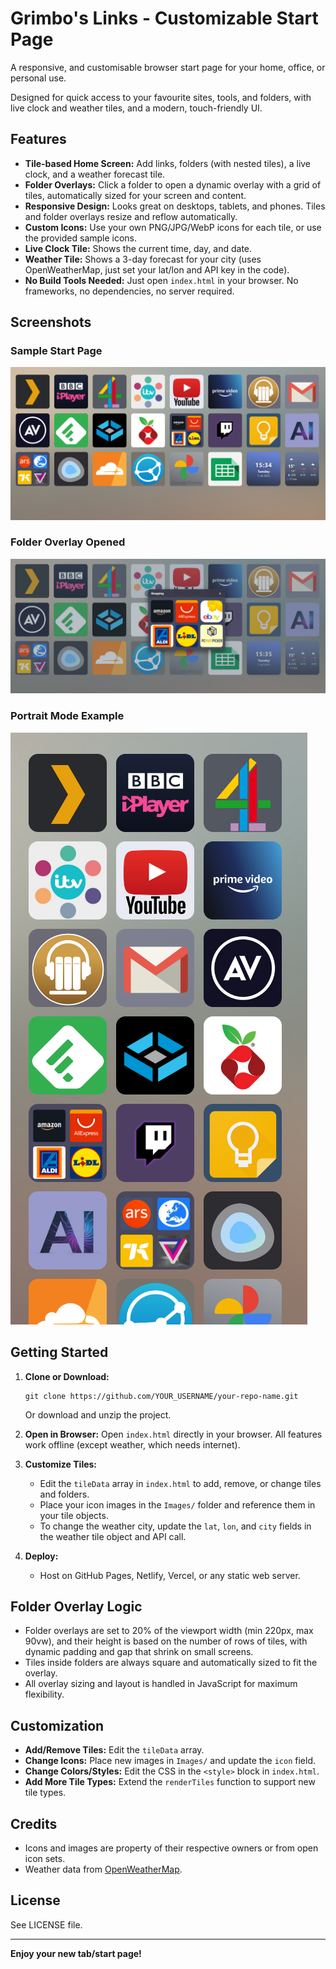 # Grimbo's Links - Customizable Start Page

A responsive, and customisable browser start page for your home, office, or personal use. 

Designed for quick access to your favourite sites, tools, and folders, with live clock and weather tiles, and a modern, touch-friendly UI.

## Features

- **Tile-based Home Screen:** Add links, folders (with nested tiles), a live clock, and a weather forecast tile.
- **Folder Overlays:** Click a folder to open a dynamic overlay with a grid of tiles, automatically sized for your screen and content.
- **Responsive Design:** Looks great on desktops, tablets, and phones. Tiles and folder overlays resize and reflow automatically.
- **Custom Icons:** Use your own PNG/JPG/WebP icons for each tile, or use the provided sample icons.
- **Live Clock Tile:** Shows the current time, day, and date.
- **Weather Tile:** Shows a 3-day forecast for your city (uses OpenWeatherMap, just set your lat/lon and API key in the code).
- **No Build Tools Needed:** Just open `index.html` in your browser. No frameworks, no dependencies, no server required.

## Screenshots

### Sample Start Page
![Start Page](https://github.com/GrimboMor/NewTabPage/blob/main/Screenshots/01.png?raw=true)

### Folder Overlay Opened
![Folder Open](https://github.com/GrimboMor/NewTabPage/blob/main/Screenshots/02.png?raw=true)

### Portrait Mode Example
![Portrait Resize](https://github.com/GrimboMor/NewTabPage/blob/main/Screenshots/03.png?raw=true)


## Getting Started

1. **Clone or Download:**
   ```
   git clone https://github.com/YOUR_USERNAME/your-repo-name.git
   ```
   Or download and unzip the project.

2. **Open in Browser:**
   Open `index.html` directly in your browser. All features work offline (except weather, which needs internet).

3. **Customize Tiles:**
   - Edit the `tileData` array in `index.html` to add, remove, or change tiles and folders.
   - Place your icon images in the `Images/` folder and reference them in your tile objects.
   - To change the weather city, update the `lat`, `lon`, and `city` fields in the weather tile object and API call.

4. **Deploy:**
   - Host on GitHub Pages, Netlify, Vercel, or any static web server.

## Folder Overlay Logic
- Folder overlays are set to 20% of the viewport width (min 220px, max 90vw), and their height is based on the number of rows of tiles, with dynamic padding and gap that shrink on small screens.
- Tiles inside folders are always square and automatically sized to fit the overlay.
- All overlay sizing and layout is handled in JavaScript for maximum flexibility.

## Customization
- **Add/Remove Tiles:** Edit the `tileData` array.
- **Change Icons:** Place new images in `Images/` and update the `icon` field.
- **Change Colors/Styles:** Edit the CSS in the `<style>` block in `index.html`.
- **Add More Tile Types:** Extend the `renderTiles` function to support new tile types.

## Credits
- Icons and images are property of their respective owners or from open icon sets.
- Weather data from [OpenWeatherMap](https://openweathermap.org/).

## License
See LICENSE file.

---

**Enjoy your new tab/start page!**
